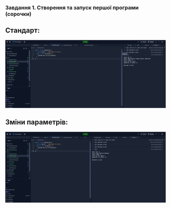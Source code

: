 ### Завдання 1. Створення та запуск першої програми (сорочки)
## Стандарт:
![alt-///](https://github.com/ppc-ntu-khpi/starter-0Sannya0/blob/main/Solution/Screenshot_1.png?raw=true)
## Зміни параметрів:
![alt-//](https://github.com/ppc-ntu-khpi/starter-0Sannya0/blob/main/Solution/Screenshot_2.png?raw=true)
